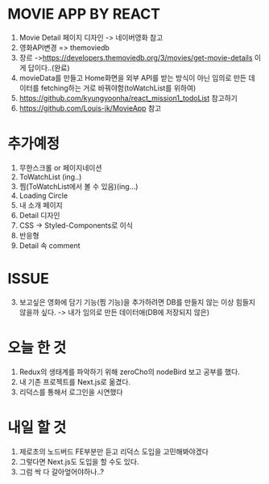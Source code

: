 # MOVIE APP BY REACT

 1. Movie Detail 페이지 디자인 -> 네이버영화 참고
 2. 영화API변경 => themoviedb
 3. 장르 ->https://developers.themoviedb.org/3/movies/get-movie-details 이게 답이다..(완료)
 4. movieData를 만들고 Home화면을 외부 API를 받는 방식이 아닌 임의로 만든 데이터를 fetching하는 거로 바꿔야함(toWatchList를 위하여)
 5. https://github.com/kyungyoonha/react_mission1_todoList 참고하기
 6. https://github.com/Louis-jk/MovieApp 참고


# 추가예정
 1. 무한스크롤 or 페이지네이션
 2. ToWatchList (ing..)
 3. 찜(ToWatchList에서 볼 수 있음)(ing...)
 4. Loading Circle
 5. 내 소개 페이지
 6. Detail 디자인
 7. CSS ->  Styled-Components로 이식
 8. 반응형
 9. Detail 속 comment



# ISSUE
 3. 보고싶은 영화에 담기 기능(찜 기능)을 추가하려면 DB를 만들지 않는 이상 힘들지 않을까 싶다. 
    ->  내가 임의로 만든 데이터애(DB에 저장되지 않은)

# 오늘 한 것
  1. Redux의 생태계를 파악하기 위해 zeroCho의 nodeBird 보고 공부를 했다.
  2. 내 기존 프로젝트를 Next.js로 옮겼다.
  3. 리덕스를 통해서 로그인을 시연했다

  

# 내일 할 것
  1. 제로초의 노드버드 FE부분만 듣고 리덕스 도입을 고민해봐야겠다
  2. 그렇다면 Next.js도 도입을 할 수도 있다.
  3. 그럼 싹 다 갈아엎어야하나..?
  
